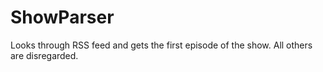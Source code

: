 # ShowParser
Looks through RSS feed and gets the first episode of the show. All others are disregarded.
